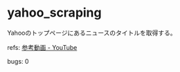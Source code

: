 # yahoo_scraping
Yahooのトップページにあるニュースのタイトルを取得する。

refs: [参考動画 - YouTube](https://www.youtube.com/watch?v=HFps4OfkJ-A)

bugs: 0

